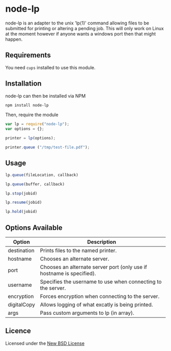 # node-lp

node-lp is an adapter to the unix 'lp(1)' command allowing files to be submitted for printing or altering a pending job. This will only work on Linux at the moment however if anyone wants a windows port then that might happen.

## Requirements

You need `cups` installed to use this module.

## Installation

node-lp can then be installed via NPM

```sh
npm install node-lp
```

Then, require the module

```js
var lp = require("node-lp");
var options = {};

printer = lp(options);

printer.queue ("/tmp/test-file.pdf");
```

## Usage

```js
lp.queue(fileLocation, callback)

lp.queue(buffer, callback)

lp.stop(jobid)

lp.resume(jobid)

lp.hold(jobid)
```

## Options Available

Option | Description
------ | ----------
destination | Prints files to the named printer.
hostname | Chooses an alternate server.
port | Chooses an alternate server port (only use if hostname is specified).
username | Specifies the username to use when connecting to the server.
encryption | Forces encryption when connecting to the server.
digitalCopy | Allows logging of what excatly is being printed.
args | Pass custom arguments to lp (in array).

## Licence

Licensed under the [New BSD License](http://opensource.org/licenses/bsd-license.php)
